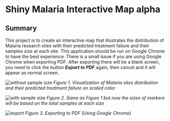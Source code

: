 # Shiny Malaria Interactive Map alpha

## Summary
This project is to create an interactive map that illustrates the distribution of Malaria research sites with their predicted treatment failure and their samples size at each site. This application should be run on Google Chrome to have the best experience. There is a small issue if you are using Google Chrome when exporting PDF. After exporting there will be a blank screen, you need to click the button **_Export to PDF_** again, then cancel and it will appear as normal screen.

![without sample size](https://user-images.githubusercontent.com/15571804/63766273-081a6100-c8f5-11e9-90b2-796353c94ab2.png)
*Figure 1. Visualization of Malaria sites distribution and their predicted treatment failure on scaled color*

![with sample size](https://user-images.githubusercontent.com/15571804/63766473-69dacb00-c8f5-11e9-9086-9d181f02d08d.png)
*Figure 2. Same as Figure 1 but now the sizes of markers will be based on the total samples at each size*

![export](https://user-images.githubusercontent.com/15571804/63766544-9262c500-c8f5-11e9-95b8-2bef0ef654a1.png)
*Figure 3. Exporting to PDF (Using Google Chrome)*